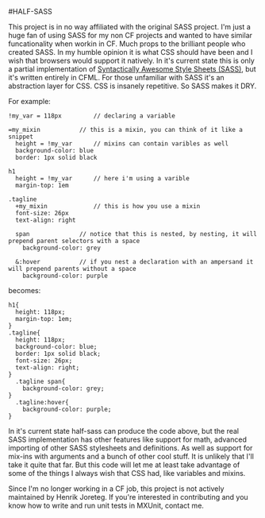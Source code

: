 #HALF-SASS

This project is in no way affiliated with the original SASS project. I'm just a huge fan of using SASS for my non CF projects and wanted to have similar funcationality when workin in CF. Much props to the brilliant people who created SASS. In my humble opinion it is what CSS should have been and I wish that browsers would support it natively.
In it's current state this is only a partial implementation of [Syntactically Awesome Style Sheets (SASS)](http://sass-lang.com/), but it's written entirely in CFML.
For those unfamiliar with SASS it's an abstraction layer for CSS. CSS is insanely repetitive. So SASS makes it DRY.

For example:

    !my_var = 118px 		// declaring a variable

    =my_mixin 			// this is a mixin, you can think of it like a snippet 
      height = !my_var 		// mixins can contain varibles as well
      background-color: blue
      border: 1px solid black

    h1
      height = !my_var 		// here i'm using a varible
      margin-top: 1em

    .tagline
      +my_mixin 			// this is how you use a mixin
      font-size: 26px
      text-align: right

      span				// notice that this is nested, by nesting, it will prepend parent selectors with a space
        background-color: grey
	
      &:hover			// if you nest a declaration with an ampersand it will prepend parents without a space 	
        background-color: purple

becomes:

    h1{
      height: 118px;
      margin-top: 1em;
    }
    .tagline{
      height: 118px;
      background-color: blue;
      border: 1px solid black;
      font-size: 26px;
      text-align: right;
    }
      .tagline span{
        background-color: grey;
    }
      .tagline:hover{
        background-color: purple;
    }
    
In it's current state half-sass can produce the code above, but the real SASS implementation has other features like support for math, advanced importing of other SASS stylesheets and definitions. As well as support for mix-ins with arguments and a bunch of other cool stuff.
It is unlikely that I'll take it quite that far. But this code will let me at least take advantage of some of the things I always wish that CSS had, like variables and mixins.

Since I'm no longer working in a CF job, this project is not actively maintained by Henrik Joreteg. If you're interested in contributing and you know how to write and run unit tests in MXUnit, contact me.